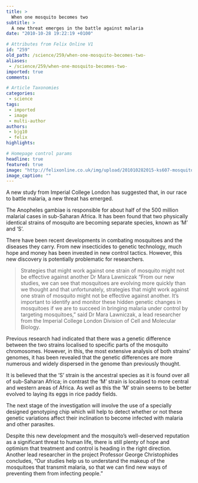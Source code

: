 ```yaml
---
title: >
  When one mosquito becomes two
subtitle: >
  A new threat emerges in the battle against malaria
date: "2010-10-28 19:22:19 +0100"

# Attributes from Felix Online V1
id: "259"
old_path: /science/259/when-one-mosquito-becomes-two-
aliases:
 - /science/259/when-one-mosquito-becomes-two-
imported: true
comments:

# Article Taxonomies
categories:
 - science
tags:
 - imported
 - image
 - multi-author
authors:
 - bjg10
 - felix
highlights:

# Homepage control params
headline: true
featured: true
image: "http://felixonline.co.uk/img/upload/201010282015-ks607-mosquito.jpg"
image_caption: ""
---
```


A new study from Imperial College London has suggested that, in our race to battle malaria, a new threat has emerged.

The Anopheles gambiae is responsible for about half of the 500 million malarial cases in sub-Saharan Africa. It has been found that two physically identical strains of mosquito are becoming separate species, known as ‘M’ and ‘S’.

There have been recent developments in combating mosquitoes and the diseases they carry. From new insecticides to genetic technology, much hope and money has been invested in new control tactics. However, this new discovery is potentially problematic for researchers.
> Strategies that might work against one strain of mosquito might not be effective against another
> Dr Mara Lawniczak
“From our new studies, we can see that mosquitoes are evolving more quickly than we thought and that unfortunately, strategies that might work against one strain of mosquito might not be effective against another. It’s important to identify and monitor these hidden genetic changes in mosquitoes if we are to succeed in bringing malaria under control by targeting mosquitoes,” said Dr Mara Lawniczak, a lead researcher from the Imperial College London Division of Cell and Molecular Biology.

Previous research had indicated that there was a genetic difference between the two strains localised to specific parts of the mosquito chromosomes. However, in this, the most extensive analysis of both strains’ genomes, it has been revealed that the genetic differences are more numerous and widely dispersed in the genome than previously thought.

It is believed that the ‘S’ strain is the ancestral species as it is found over all of sub-Saharan Africa; in contrast the ‘M’ strain is localised to more central and western areas of Africa. As well as this the ‘M’ strain seems to be better evolved to laying its eggs in rice paddy fields.

The next stage of the investigation will involve the use of a specially designed genotyping chip which will help to detect whether or not these genetic variations affect their inclination to become infected with malaria and other parasites.

Despite this new development and the mosquito’s well-deserved reputation as a significant threat to human life, there is still plenty of hope and optimism that treatment and control is heading in the right direction. Another lead researcher in the project Professor George Christophides concludes, “Our studies help us to understand the makeup of the mosquitoes that transmit malaria, so that we can find new ways of preventing them from infecting people.”
